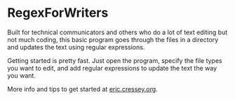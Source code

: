 # RegexForWriters
Built for technical communicators and others who do a lot of text editing but not much coding, this basic program goes through the files in a directory and updates the text using regular expressions. 

Getting started is pretty fast. Just open the program, specify the file types you want to edit, and add regular expressions to update the text the way you want.

More info and tips to get started at [eric.cressey.org](eric.cressey.org).
